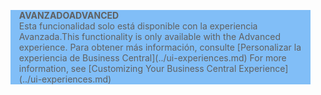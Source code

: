 <blockquote STYLE="background: #81BEF7;border-left:None"><span data-ttu-id="a92b5-101"><b>AVANZADO</b></span><span class="sxs-lookup"><span data-stu-id="a92b5-101"><b>ADVANCED</b></span></span><br /><span data-ttu-id="a92b5-102">Esta funcionalidad solo está disponible con la experiencia Avanzada.</span><span class="sxs-lookup"><span data-stu-id="a92b5-102">This functionality is only available with the Advanced experience.</span></span> <span data-ttu-id="a92b5-103">Para obtener más información, consulte [Personalizar la experiencia de Business Central](../ui-experiences.md) </span><span class="sxs-lookup"><span data-stu-id="a92b5-103">For more information, see [Customizing Your Business Central Experience](../ui-experiences.md) </span></span></blockquote>
